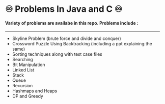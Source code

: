 # ♾️ Problems In Java and C ♾️
#### Variety of problems are availabe in this repo. Problems include : <br>
---
* Skyline Problem (brute force and divide and conquer)
* Crossword Puzzle Using Backtracking (including a ppt explaining the same)
* Sorting techniques along with test case files
* Searching
* Bit Manipulation
* Linked List
* Stack
* Queue
* Recursion
* Hashmaps and Heaps
* DP and Greedy
 
